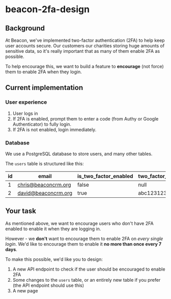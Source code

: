 # beacon-2fa-design

## Background

At Beacon, we've implemented two-factor authentication (2FA) to help keep user accounts secure. Our customers our charities storing huge amounts of sensitive data, so it's really important that as many of them enable 2FA as possible.

To help encourage this, we want to build a feature to **encourage** (not force) them to enable 2FA when they login.

## Current implementation

### User experience

1. User logs in
2. If 2FA is enabled, prompt them to enter a code (from Authy or Google Authenticator) to fully login.
3. If 2FA is not enabled, login immediately.

### Database

We use a PostgreSQL database to store users, and many other tables.

The `users` table is structured like this:

| id | email | is_two_factor_enabled | two_factor_secret |
| ---|-------|-----------------------|-------------------|
| 1  | chris@beaconcrm.org | false | null |
| 2  | david@beaconcrm.org | true | abc12312312abc |


## Your task

As mentioned above, we want to encourage users who don't have 2FA enabled to enable it when they are logging in.

However - we __don't__ want to encourage them to enable 2FA on _every single login_. We'd like to encourage them to enable it __no more than once every 7 days__.

To make this possible, we'd like you to design:

1. A new API endpoint to check if the user should be encouraged to enable 2FA
2. Some changes to the `users` table, or an entirely new table if you prefer (the API endpoint should use this)
3. A new page 
